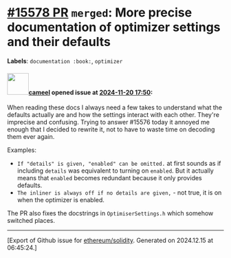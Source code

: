 # [\#15578 PR](https://github.com/ethereum/solidity/pull/15578) `merged`: More precise documentation of optimizer settings and their defaults
**Labels**: `documentation :book:`, `optimizer`


#### <img src="https://avatars.githubusercontent.com/u/137030?v=4" width="50">[cameel](https://github.com/cameel) opened issue at [2024-11-20 17:50](https://github.com/ethereum/solidity/pull/15578):

When reading these docs I always need a few takes to understand what the defaults actually are and how the settings interact with each other. They're imprecise and confusing. Trying to answer #15576 today it annoyed me enough that I decided to rewrite it, not to have to waste time on decoding them ever again.

Examples:
- `If "details" is given, "enabled" can be omitted.` at first sounds as if including `details` was equivalent to turning on `enabled`. But it actually means that `enabled` becomes redundant because it only provides defaults.
- `The inliner is always off if no details are given,` - not true, it is on when the optimizer is enabled.

The PR also fixes the docstrings in `OptimiserSettings.h` which somehow switched places.




-------------------------------------------------------------------------------



[Export of Github issue for [ethereum/solidity](https://github.com/ethereum/solidity). Generated on 2024.12.15 at 06:45:24.]
